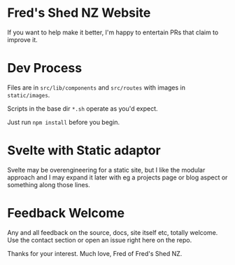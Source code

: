 # Fred's Shed NZ Website

If you want to help make it better, I'm happy to entertain PRs that claim to improve it.

# Dev Process

Files are in `src/lib/components` and `src/routes` with images in `static/images`.

Scripts in the base dir `*.sh` operate as you'd expect.

Just run `npm install` before you begin.

# Svelte with Static adaptor

Svelte may be overengineering for a static site, but I like the modular approach and I may expand it later with eg a projects page or blog aspect or something along those lines.

# Feedback Welcome

Any and all feedback on the source, docs, site itself etc, totally welcome. Use the contact section or open an issue right here on the repo.

Thanks for your interest. Much love, Fred of Fred's Shed NZ.
